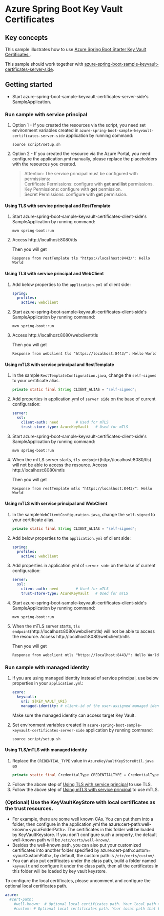 # Azure Spring Boot Key Vault Certificates

## Key concepts
This sample illustrates how to use [Azure Spring Boot Starter Key Vault Certificates ][azure_spring_boot_starter_key_vault_certificates].

This sample should work together with [azure-spring-boot-sample-keyvault-certificates-server-side].

## Getting started


- Start azure-spring-boot-sample-keyvault-certificates-server-side's SampleApplication.

### Run sample with service principal
1. Option 1 - If you created the resources via the script, you need set environment variables created in `azure-spring-boot-sample-keyvault-certificates-server-side` application by running command:
   ```
   source script/setup.sh
   ```
2. Option 2 - If you created the resource via the Azure Portal, you need configure the application.yml manually, please replace the placeholders with the resources you created.
   > Attention: The service principal must be configured with permissions:   
   > Certificate Permissions: configure with **get and list** permissions.  
   > Key Permissions: configure with **get** permission.  
   > Secret Permissions: configure with **get** permission.

#### Using TLS with service principal and RestTemplate
1. Start azure-spring-boot-sample-keyvault-certificates-client-side's SampleApplication by running command:
   ```
   mvn spring-boot:run
   ```
1. Access http://localhost:8080/tls

    Then you will get
    ```text
    Response from restTemplate tls "https://localhost:8443/": Hello World
    ```

#### Using TLS with service principal and WebClient

1. Add below properties to the `application.yml` of client side:

   ```yaml
   spring:
     profiles:
       active: webclient
   ```

1. Start azure-spring-boot-sample-keyvault-certificates-client-side's SampleApplication by running command:

   ```
   mvn spring-boot:run
   ```

1. Access http://localhost:8080/webclient/tls

   Then you will get

   ```text
   Response from webclient tls "https://localhost:8443/": Hello World
   ```

#### Using mTLS with service principal and RestTemplate

1. In the sample `RestTemplateConfiguration.java`, change the `self-signed` to your certificate alias.
    ```java
    private static final String CLIENT_ALIAS = "self-signed";
    ```
1. Add properties in application.yml of `server side` on the base of current configuration:

    ```yaml
    server:
      ssl:
        client-auth: need        # Used for mTLS
        trust-store-type: AzureKeyVault   # Used for mTLS   
    ```
1. Start azure-spring-boot-sample-keyvault-certificates-client-side's SampleApplication by running command:
   ```
   mvn spring-boot:run
   ```
1. When the mTLS server starts, `tls endpoint`(http://localhost:8080/tls) will not be able to access the resource. Access http://localhost:8080/mtls

    Then you will get
    ```text
    Response from restTemplate mtls "https://localhost:8443/": Hello World
    ```

#### Using mTLS with service principal and WebClient

1. In the sample `WebClientConfiguration.java`, change the `self-signed` to your certificate alias.

   ```java
   private static final String CLIENT_ALIAS = "self-signed";
   ```

1. Add below properties to the `application.yml` of client side:

   ```yaml
   spring:
     profiles:
       active: webclient
   ```

1. Add properties in application.yml of `server side` on the base of current configuration:

   ```yaml
   server:
     ssl:
       client-auth: need        # Used for mTLS
       trust-store-type: AzureKeyVault   # Used for mTLS   
   ```

1. Start azure-spring-boot-sample-keyvault-certificates-client-side's SampleApplication by running command:

   ```
   mvn spring-boot:run
   ```

1. When the mTLS server starts, `tls endpoint`(http://localhost:8080/webclient/tls) will not be able to access the resource. Access http://localhost:8080/webclient/mtls

   Then you will get

   ```text
   Response from webclient mtls "https://localhost:8443/": Hello World
   ```

### 

### Run sample with managed identity

1. If you are using managed identity instead of service principal, use below properties in your `application.yml`:

    ```yaml
    azure:
      keyvault:
        uri: ${KEY_VAULT_URI}
        managed-identity: # client-id of the user-assigned managed identity to use. If empty, then system-assigned managed identity will be used.
    ```
    Make sure the managed identity can access target Key Vault.
1. Set environment variables created in `azure-spring-boot-sample-keyvault-certificates-server-side` application by running command:
   ```
   source script/setup.sh
   ```

#### Using TLS/mTLS with managed identity
1. Replace the `CREDENTIAL_TYPE` value in `AzureKeyVaultKeyStoreUtil.java` as
    ```java
    private static final CredentialType CREDENTIALTYPE = CredentialType.ManagedIdentity;
    ```
1. Follow the above step of [Using TLS with service principal](#using-tls-with-service-principal) to use TLS.
1. Follow the above step of [Using mTLS with service principal](#using-mtls-with-service-principal) to use mTLS.




### (Optional) Use the KeyVaultKeyStore with local certificates as the trust resources. 
- For example, there are some well known CAs. You can put them into a folder, then configure in the application.yml the  azure:cert-path:well-known=\<yourFolderPath>. The certificates in this folder will be loaded by KeyVaultKeystore. If you don't configure such a property, the default well-known path will be `/etc/certs/well-known/`.
- Besides the well-known path, you can also put your customized certificates into another folder specified by azure:cert-path:custom=\<yourCustomPath>, by default, the custom path is `/etc/certs/custom/`.
- You can also put certificates under the class path, build a folder named `keyvault` and configure it under the class path, then all the certificates in this folder will be loaded by key vault keystore.

To configure the local certificates, please uncomment and configure the optional local certificates path.
```yaml
azure:
  #cert-path: 
    #well-known:  # Optional local certificates path. Your local path that holds the well-known certificates.
    #custom: # Optional local certificates path. Your local path that holds your customized certificates. 
```
<!-- LINKS -->

[azure_spring_boot_starter_key_vault_certificates]: https://github.com/Azure/azure-sdk-for-java/blob/azure-spring-boot_3.14.0/sdk/spring/azure-spring-boot-starter-keyvault-certificates/README.md
[steps_to_store_certificate]: https://github.com/Azure/azure-sdk-for-java/blob/azure-spring-boot_3.14.0/sdk/spring/azure-spring-boot-starter-keyvault-certificates/README.md#create-an-azure-key-vault
[azure-spring-boot-sample-keyvault-certificates-server-side]: https://github.com/Azure-Samples/azure-spring-boot-samples/blob/main/keyvault/azure-spring-boot-starter-keyvault-certificates/keyvault-certificates-server-side
